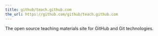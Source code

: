 ```yaml
---
title: github/teach.github.com
the_url: https://github.com/github/teach.github.com
---
```


The open source teaching materials site for GitHub and Git technologies.

